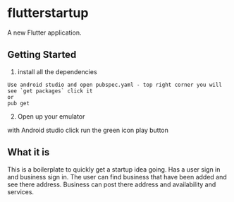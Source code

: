 # flutterstartup

A new Flutter application.

## Getting Started

1) install all the dependencies


```
Use android studio and open pubspec.yaml - top right corner you will see `get packages` click it
or
pub get
```

2) Open up your emulator

with Android studio click run the green icon play button

## What it is

This is a boilerplate to quickly get a startup idea going. Has a user sign in and business sign in.
The user can find business that have been added and see there address. Business can post there address
and availability and services.